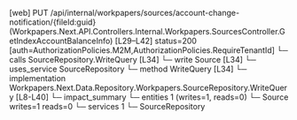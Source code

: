[web] PUT /api/internal/workpapers/sources/account-change-notification/{fileId:guid}  (Workpapers.Next.API.Controllers.Internal.Workpapers.SourcesController.GetIndexAccountBalanceInfo)  [L29–L42] status=200 [auth=AuthorizationPolicies.M2M,AuthorizationPolicies.RequireTenantId]
  └─ calls SourceRepository.WriteQuery [L34]
  └─ write Source [L34]
  └─ uses_service SourceRepository
    └─ method WriteQuery [L34]
      └─ implementation Workpapers.Next.Data.Repository.Workpapers.SourceRepository.WriteQuery [L8-L40]
  └─ impact_summary
    └─ entities 1 (writes=1, reads=0)
      └─ Source writes=1 reads=0
    └─ services 1
      └─ SourceRepository

